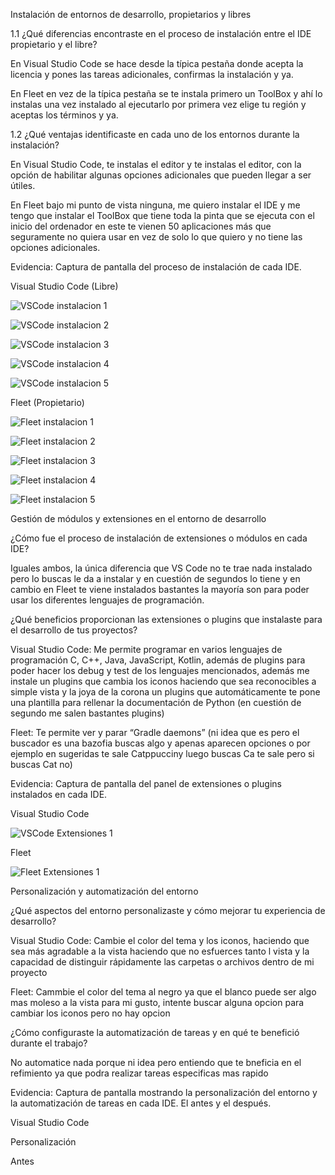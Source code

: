 Instalación de entornos de desarrollo, propietarios y libres

  1.1 ¿Qué diferencias encontraste en el proceso de instalación entre el IDE propietario y el libre?
  
  En Visual Studio Code se hace desde la típica pestaña donde acepta la licencia y pones las tareas adicionales, confirmas la instalación y ya.
    
  En Fleet en vez de la típica pestaña se te instala primero un ToolBox y ahí lo instalas una vez instalado al ejecutarlo por primera vez elige tu región y aceptas los términos y ya.
    
  1.2 ¿Qué ventajas identificaste en cada uno de los entornos durante la instalación?
  
  En Visual Studio Code, te instalas el editor y te instalas el editor, con la opción de habilitar algunas opciones adicionales que pueden llegar a ser útiles.
    
  En Fleet bajo mi punto de vista ninguna, me quiero instalar el IDE y me tengo que instalar el ToolBox que tiene toda la pinta que se ejecuta con el inicio del ordenador en este te vienen 50 aplicaciones más que seguramente no quiera usar en vez de solo lo que quiero y no tiene las opciones adicionales.
    
  Evidencia: Captura de pantalla del proceso de instalación de cada IDE.
  
  Visual Studio Code (Libre)
    
  ![VSCode instalacion 1](imagenes/Capturadepantalla(7).png)

  ![VSCode instalacion 2](imagenes/Capturadepantalla(8).png)

  ![VSCode instalacion 3](imagenes/Capturadepantalla(9).png)

  ![VSCode instalacion 4](imagenes/Capturadepantalla(10).png)

  ![VSCode instalacion 5](imagenes/Capturadepantalla(11).png)

  Fleet (Propietario)
  
  ![Fleet instalacion 1](imagenes/Capturadepantalla(12).png)

  ![Fleet instalacion 2](imagenes/Capturadepantalla(13).png)
  
  ![Fleet instalacion 3](imagenes/Capturadepantalla(14).png)

  ![Fleet instalacion 4](imagenes/Capturadepantalla(15).png)

  ![Fleet instalacion 5](imagenes/Capturadepantalla(16).png)


Gestión de módulos y extensiones en el entorno de desarrollo

  ¿Cómo fue el proceso de instalación de extensiones o módulos en cada IDE?
  
  Iguales ambos, la única diferencia que VS Code no te trae nada instalado pero lo buscas le da a instalar y en cuestión de segundos lo tiene y en cambio en Fleet te viene instalados bastantes la mayoría son para poder usar los diferentes lenguajes de programación.
  
  ¿Qué beneficios proporcionan las extensiones o plugins que instalaste para el desarrollo de tus proyectos?
  
  Visual Studio Code: Me permite programar en varios lenguajes de programación C, C++, Java, JavaScript, Kotlin, además de plugins para poder hacer los debug y test de los lenguajes  mencionados, además me instale un plugins que cambia los iconos haciendo que sea reconocibles a simple vista y la joya de la corona un plugins que automáticamente te pone una plantilla para rellenar la documentación de Python (en cuestión de segundo me salen bastantes plugins)
  
  Fleet: Te permite ver y parar “Gradle daemons” (ni idea que es pero el buscador es una bazofia buscas algo y apenas aparecen opciones o por ejemplo en sugeridas te sale Catppucciny luego buscas Ca te sale pero si buscas Cat no)
  
  Evidencia: Captura de pantalla del panel de extensiones o plugins instalados en cada IDE.
  
  Visual Studio Code

  ![VSCode Extensiones 1](imagenes/Capturadepantalla(17).png)

  Fleet

  ![Fleet Extensiones 1](imagenes/Capturadepantalla(18).png)

Personalización y automatización del entorno

  ¿Qué aspectos del entorno personalizaste y cómo mejorar tu experiencia de desarrollo?
  
  Visual Studio Code: Cambie el color del tema y los iconos, haciendo que sea más agradable a la vista haciendo que no esfuerces tanto l vista y la capacidad de distinguir rápidamente las carpetas o archivos dentro de mi proyecto
  
  Fleet: Cammbie el color del tema al negro ya que el blanco puede ser algo mas moleso a la vista para mi gusto, intente buscar alguna opcion para cambiar los iconos pero no hay opcion
  
  ¿Cómo configuraste la automatización de tareas y en qué te benefició durante el trabajo?
  
  No automatice nada porque ni idea pero entiendo que te bneficia en el refimiento ya que podra realizar tareas especificas mas rapido
  
  Evidencia: Captura de pantalla mostrando la personalización del entorno y la automatización de tareas en cada IDE. El antes y el después.
  
  Visual Studio Code
  
  Personalización
  
  Antes
  

